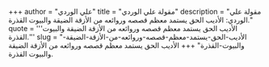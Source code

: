 +++
author = "علي الوردي"
title = "مقولة علي الوردي"
description = "مقولة علي الوردي: الأديب الحق يستمد معظم قصصه وروائعه من الأزقة الضيقة والبيوت القذرة."
quote = '''الأديب الحق يستمد معظم قصصه وروائعه من الأزقة الضيقة والبيوت القذرة.'''
slug = "الأديب-الحق-يستمد-معظم-قصصه-وروائعه-من-الأزقة-الضيقة-والبيوت-القذرة"
+++
الأديب الحق يستمد معظم قصصه وروائعه من الأزقة الضيقة والبيوت القذرة.
